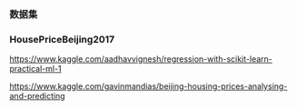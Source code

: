 ### 数据集
### HousePriceBeijing2017

https://www.kaggle.com/aadhavvignesh/regression-with-scikit-learn-practical-ml-1

https://www.kaggle.com/gavinmandias/beijing-housing-prices-analysing-and-predicting